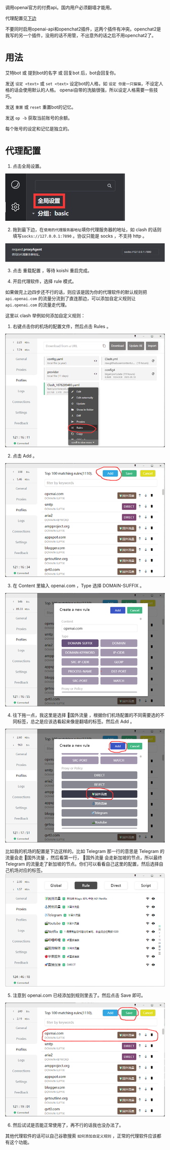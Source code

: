 调用openai官方的付费api。国内用户必须翻墙才能用。

代理配置见[下边](https://github.com/yi03/koishi-plugin-openai-api#%E4%BB%A3%E7%90%86%E9%85%8D%E7%BD%AE)

不要同时启用openai-api和openchat2插件，这两个插件有冲突。openchat2是我写的另一个插件，没用的话不用管，不出意外的话之后不用openchat2了。

# 用法

艾特bot 或 提到bot的名字 或 回复bot 后，bot会回复你。

发送 `设定 <text>` 或 `set <text>` 设定bot的人格，如 `设定 你是一只猫猫`，不设定人格的话会使用默认的人格。
openai自带的洗脑很强，所以设定人格需要一些技巧。

发送 `重置` 或 `reset` 重置bot的记忆。

发送 `op -b` 获取当前账号的余额。

每个账号的设定和记忆是独立的。

# 代理配置

1. 点击全局设置。

![](./img/image1.png)

2. 拖到最下边，在`使用的代理服务器地址`填你代理服务器的地址，如 clash 的话则填写`socks://127.0.0.1:7890` 。协议只能是 socks ，不支持 http 。

![](./img/image2.png)

3. 点击 重载配置 ，等待 koishi 重启完成。

4. 开启代理软件，选择 rule 模式。

如果做完上边四步还不行的话，则应该是因为你的代理软件的默认规则把 `api.openai.com` 的流量分流到了直连那边，可以添加自定义规则让 `api.openai.com` 的流量走代理。

这里以 clash 举例如何添加自定义规则：

1. 右键点击你的机场的配置文件，然后点击 Rules 。

![](./img/image3.png)

2. 点击 Add 。

![](./img/image4.png)

3. 在 Content 里输入 openai.com ，Type 选择 DOMAIN-SUFFIX 。

![](./img/image5.png)

4. 往下拖一点，我这里是选择 🔰国外流量 ，根据你们机场配置的不同需要选的不同标签，总之是应该选看起来像是翻墙的标签。然后点 Add 。

![](./img/image6.png)

比如我的机场的配置是下边这样的。比如 Telegram 那一行的意思是 Telegram 的流量会走 🔰国外流量 ，然后看第一行， 🔰国外流量 会走新加坡的节点，所以最终 Telegram 的流量走了新加坡的节点。你们可以看看自己这里的配置，然后选择自己机场对应的标签。
![](./img/image7.png)

5. 注意到 openai.com 已经添加到规则里去了。然后点击 Save 即可。

![](./img/image8.png)

6. 然后试试是否能正常使用了，再不行的话我也没办法了。

其他代理软件的话可以自己谷歌搜索 `如何添加自定义规则` ，正常的代理软件应该都有这个功能。

